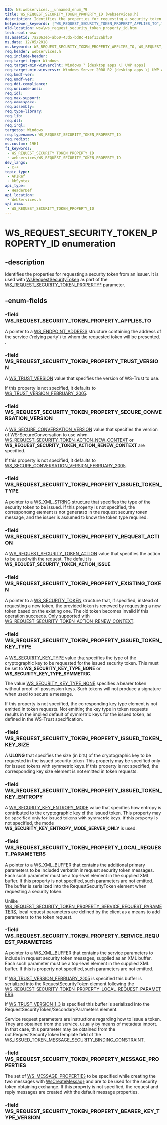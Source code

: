 ```yaml
---
UID: NE:webservices.__unnamed_enum_79
title: WS_REQUEST_SECURITY_TOKEN_PROPERTY_ID (webservices.h)
description: Identifies the properties for requesting a security token from an issuer. It is used with WsRequestSecurityToken as part of the WS_REQUEST_SECURITY_TOKEN_PROPERTY* parameter.
helpviewer_keywords: ["WS_REQUEST_SECURITY_TOKEN_PROPERTY_APPLIES_TO","WS_REQUEST_SECURITY_TOKEN_PROPERTY_EXISTING_TOKEN","WS_REQUEST_SECURITY_TOKEN_PROPERTY_ID","WS_REQUEST_SECURITY_TOKEN_PROPERTY_ID enumeration [Web Services for Windows]","WS_REQUEST_SECURITY_TOKEN_PROPERTY_ISSUED_TOKEN_KEY_ENTROPY","WS_REQUEST_SECURITY_TOKEN_PROPERTY_ISSUED_TOKEN_KEY_SIZE","WS_REQUEST_SECURITY_TOKEN_PROPERTY_ISSUED_TOKEN_KEY_TYPE","WS_REQUEST_SECURITY_TOKEN_PROPERTY_ISSUED_TOKEN_TYPE","WS_REQUEST_SECURITY_TOKEN_PROPERTY_LOCAL_REQUEST_PARAMETERS","WS_REQUEST_SECURITY_TOKEN_PROPERTY_MESSAGE_PROPERTIES","WS_REQUEST_SECURITY_TOKEN_PROPERTY_REQUEST_ACTION","WS_REQUEST_SECURITY_TOKEN_PROPERTY_SECURE_CONVERSATION_VERSION","WS_REQUEST_SECURITY_TOKEN_PROPERTY_SERVICE_REQUEST_PARAMETERS","WS_REQUEST_SECURITY_TOKEN_PROPERTY_TRUST_VERSION","webservices/WS_REQUEST_SECURITY_TOKEN_PROPERTY_APPLIES_TO","webservices/WS_REQUEST_SECURITY_TOKEN_PROPERTY_EXISTING_TOKEN","webservices/WS_REQUEST_SECURITY_TOKEN_PROPERTY_ID","webservices/WS_REQUEST_SECURITY_TOKEN_PROPERTY_ISSUED_TOKEN_KEY_ENTROPY","webservices/WS_REQUEST_SECURITY_TOKEN_PROPERTY_ISSUED_TOKEN_KEY_SIZE","webservices/WS_REQUEST_SECURITY_TOKEN_PROPERTY_ISSUED_TOKEN_KEY_TYPE","webservices/WS_REQUEST_SECURITY_TOKEN_PROPERTY_ISSUED_TOKEN_TYPE","webservices/WS_REQUEST_SECURITY_TOKEN_PROPERTY_LOCAL_REQUEST_PARAMETERS","webservices/WS_REQUEST_SECURITY_TOKEN_PROPERTY_MESSAGE_PROPERTIES","webservices/WS_REQUEST_SECURITY_TOKEN_PROPERTY_REQUEST_ACTION","webservices/WS_REQUEST_SECURITY_TOKEN_PROPERTY_SECURE_CONVERSATION_VERSION","webservices/WS_REQUEST_SECURITY_TOKEN_PROPERTY_SERVICE_REQUEST_PARAMETERS","webservices/WS_REQUEST_SECURITY_TOKEN_PROPERTY_TRUST_VERSION","wsw.ws_request_security_token_property_id"]
old-location: wsw\ws_request_security_token_property_id.htm
tech.root: wsw
ms.assetid: 7a2063eb-ab60-43d5-bd8c-41ef132abf50
ms.date: 12/05/2018
ms.keywords: WS_REQUEST_SECURITY_TOKEN_PROPERTY_APPLIES_TO, WS_REQUEST_SECURITY_TOKEN_PROPERTY_EXISTING_TOKEN, WS_REQUEST_SECURITY_TOKEN_PROPERTY_ID, WS_REQUEST_SECURITY_TOKEN_PROPERTY_ID enumeration [Web Services for Windows], WS_REQUEST_SECURITY_TOKEN_PROPERTY_ISSUED_TOKEN_KEY_ENTROPY, WS_REQUEST_SECURITY_TOKEN_PROPERTY_ISSUED_TOKEN_KEY_SIZE, WS_REQUEST_SECURITY_TOKEN_PROPERTY_ISSUED_TOKEN_KEY_TYPE, WS_REQUEST_SECURITY_TOKEN_PROPERTY_ISSUED_TOKEN_TYPE, WS_REQUEST_SECURITY_TOKEN_PROPERTY_LOCAL_REQUEST_PARAMETERS, WS_REQUEST_SECURITY_TOKEN_PROPERTY_MESSAGE_PROPERTIES, WS_REQUEST_SECURITY_TOKEN_PROPERTY_REQUEST_ACTION, WS_REQUEST_SECURITY_TOKEN_PROPERTY_SECURE_CONVERSATION_VERSION, WS_REQUEST_SECURITY_TOKEN_PROPERTY_SERVICE_REQUEST_PARAMETERS, WS_REQUEST_SECURITY_TOKEN_PROPERTY_TRUST_VERSION, webservices/WS_REQUEST_SECURITY_TOKEN_PROPERTY_APPLIES_TO, webservices/WS_REQUEST_SECURITY_TOKEN_PROPERTY_EXISTING_TOKEN, webservices/WS_REQUEST_SECURITY_TOKEN_PROPERTY_ID, webservices/WS_REQUEST_SECURITY_TOKEN_PROPERTY_ISSUED_TOKEN_KEY_ENTROPY, webservices/WS_REQUEST_SECURITY_TOKEN_PROPERTY_ISSUED_TOKEN_KEY_SIZE, webservices/WS_REQUEST_SECURITY_TOKEN_PROPERTY_ISSUED_TOKEN_KEY_TYPE, webservices/WS_REQUEST_SECURITY_TOKEN_PROPERTY_ISSUED_TOKEN_TYPE, webservices/WS_REQUEST_SECURITY_TOKEN_PROPERTY_LOCAL_REQUEST_PARAMETERS, webservices/WS_REQUEST_SECURITY_TOKEN_PROPERTY_MESSAGE_PROPERTIES, webservices/WS_REQUEST_SECURITY_TOKEN_PROPERTY_REQUEST_ACTION, webservices/WS_REQUEST_SECURITY_TOKEN_PROPERTY_SECURE_CONVERSATION_VERSION, webservices/WS_REQUEST_SECURITY_TOKEN_PROPERTY_SERVICE_REQUEST_PARAMETERS, webservices/WS_REQUEST_SECURITY_TOKEN_PROPERTY_TRUST_VERSION, wsw.ws_request_security_token_property_id
req.header: webservices.h
req.include-header: 
req.target-type: Windows
req.target-min-winverclnt: Windows 7 [desktop apps \| UWP apps]
req.target-min-winversvr: Windows Server 2008 R2 [desktop apps \| UWP apps]
req.kmdf-ver: 
req.umdf-ver: 
req.ddi-compliance: 
req.unicode-ansi: 
req.idl: 
req.max-support: 
req.namespace: 
req.assembly: 
req.type-library: 
req.lib: 
req.dll: 
req.irql: 
targetos: Windows
req.typenames: WS_REQUEST_SECURITY_TOKEN_PROPERTY_ID
req.redist: 
ms.custom: 19H1
f1_keywords:
 - WS_REQUEST_SECURITY_TOKEN_PROPERTY_ID
 - webservices/WS_REQUEST_SECURITY_TOKEN_PROPERTY_ID
dev_langs:
 - c++
topic_type:
 - APIRef
 - kbSyntax
api_type:
 - HeaderDef
api_location:
 - WebServices.h
api_name:
 - WS_REQUEST_SECURITY_TOKEN_PROPERTY_ID
---
```


# WS_REQUEST_SECURITY_TOKEN_PROPERTY_ID enumeration


## -description

Identifies the properties for requesting a security token from an issuer.  It is used with <a href="/windows/desktop/api/webservices/nf-webservices-wsrequestsecuritytoken">WsRequestSecurityToken</a> as part of the <a href="/windows/desktop/api/webservices/ns-webservices-ws_request_security_token_property">WS_REQUEST_SECURITY_TOKEN_PROPERTY*</a> parameter.

## -enum-fields

### -field WS_REQUEST_SECURITY_TOKEN_PROPERTY_APPLIES_TO

A pointer to a <a href="/windows/desktop/api/webservices/ns-webservices-ws_endpoint_address">WS_ENDPOINT_ADDRESS</a> structure containing the address of the service ('relying party') to whom the requested
token will be presented.
                .

### -field WS_REQUEST_SECURITY_TOKEN_PROPERTY_TRUST_VERSION

A <a href="/windows/desktop/api/webservices/ne-webservices-ws_trust_version">WS_TRUST_VERSION</a> value that specifies the version of WS-Trust to use.

If this property is not specified, it defaults to <a href="/windows/desktop/api/webservices/ne-webservices-ws_trust_version">WS_TRUST_VERSION_FEBRUARY_2005</a>.

### -field WS_REQUEST_SECURITY_TOKEN_PROPERTY_SECURE_CONVERSATION_VERSION

A <a href="/windows/desktop/api/webservices/ne-webservices-ws_secure_conversation_version">WS_SECURE_CONVERSATION_VERSION</a> value that
            specifies the version of WS-SecureConversation to use when <a href="/windows/desktop/api/webservices/ne-webservices-ws_request_security_token_action">WS_REQUEST_SECURITY_TOKEN_ACTION_NEW_CONTEXT</a> 
            or <b>WS_REQUEST_SECURITY_TOKEN_ACTION_RENEW_CONTEXT</b> are specified.
          

If this property is not specified, it defaults to <a href="/windows/desktop/api/webservices/ne-webservices-ws_secure_conversation_version">WS_SECURE_CONVERSATION_VERSION_FEBRUARY_2005</a>.

### -field WS_REQUEST_SECURITY_TOKEN_PROPERTY_ISSUED_TOKEN_TYPE

A pointer to a <a href="/windows/desktop/api/webservices/ns-webservices-ws_xml_string">WS_XML_STRING</a> structure that specifies the type of the security token to be issued.  If this property is not specified,
                    the corresponding element is not generated in the request security token message, and the
                    issuer is assumed to know the token type required.

### -field WS_REQUEST_SECURITY_TOKEN_PROPERTY_REQUEST_ACTION

A <a href="/windows/desktop/api/webservices/ne-webservices-ws_request_security_token_action">WS_REQUEST_SECURITY_TOKEN_ACTION</a> value that specifies the action to be used with the request. The default is <b>WS_REQUEST_SECURITY_TOKEN_ACTION_ISSUE</b>.

### -field WS_REQUEST_SECURITY_TOKEN_PROPERTY_EXISTING_TOKEN

A pointer to a <a href="/windows/desktop/wsw/ws-security-token">WS_SECURITY_TOKEN</a> structure that, 
            if specified, instead of requesting a new token, the provided token is renewed by requesting a new token based on 
            the existing one. The old token becomes invalid if this operation succeeds. 
            Only supported with <a href="/windows/desktop/api/webservices/ne-webservices-ws_request_security_token_action">WS_REQUEST_SECURITY_TOKEN_ACTION_RENEW_CONTEXT</a>.

### -field WS_REQUEST_SECURITY_TOKEN_PROPERTY_ISSUED_TOKEN_KEY_TYPE

A <a href="/windows/desktop/api/webservices/ne-webservices-ws_security_key_type">WS_SECURITY_KEY_TYPE</a> value that specifies the type of the cryptographic key to be requested for the
                    issued security token.                      This must be set to <b>WS_SECURITY_KEY_TYPE_NONE</b> or <b>WS_SECURITY_KEY_TYPE_SYMMETRIC</b>.


The value <a href="/windows/desktop/api/webservices/ne-webservices-ws_security_key_type">WS_SECURITY_KEY_TYPE_NONE</a> specifies a bearer token without
                    proof-of-possession keys. Such tokens will not produce a signature when used to secure a message.
                

If this property is not specified, the corresponding key type element is not emitted in token requests. 
                    Not emitting the key type in token requests results in the implied default of symmetric keys for the 
                    issued token, as defined in the WS-Trust specification.

### -field WS_REQUEST_SECURITY_TOKEN_PROPERTY_ISSUED_TOKEN_KEY_SIZE

A <b>ULONG</b> that specifies the size (in bits) of the cryptographic key to be requested
                    in the issued security token.  This property may be specified only for
                    issued tokens with symmetric keys.  If this property is not specified,
                    the corresponding key size element is not emitted in token requests.

### -field WS_REQUEST_SECURITY_TOKEN_PROPERTY_ISSUED_TOKEN_KEY_ENTROPY

A <a href="/windows/desktop/api/webservices/ne-webservices-ws_security_key_entropy_mode">WS_SECURITY_KEY_ENTROPY_MODE</a> value that specifies how entropy is contributed to the cryptographic key of the
                    issued token.  This property may be specified only for issued tokens
                    with symmetric keys.  If this property is not specified, the mode <b>WS_SECURITY_KEY_ENTROPY_MODE_SERVER_ONLY</b> is used.

### -field WS_REQUEST_SECURITY_TOKEN_PROPERTY_LOCAL_REQUEST_PARAMETERS

A pointer to a <a href="/windows/desktop/wsw/ws-xml-buffer">WS_XML_BUFFER</a> that contains
                    the additional primary parameters to be included verbatim in request
                    security token messages.  Each such parameter must be a top-level
                    element in the supplied XML buffer.  If this property is not specified, such
                    parameters are not emitted. The buffer is serialized into the RequestSecurityToken element 
                    when requesting a security token.
                

Unlike <a href="/windows/desktop/api/webservices/ne-webservices-ws_request_security_token_property_id">WS_REQUEST_SECURITY_TOKEN_PROPERTY_SERVICE_REQUEST_PARAMETERS</a>, local request 
                    parameters are defined by the client as a means to add parameters to the token request.

### -field WS_REQUEST_SECURITY_TOKEN_PROPERTY_SERVICE_REQUEST_PARAMETERS

A pointer to a <a href="/windows/desktop/wsw/ws-xml-buffer">WS_XML_BUFFER</a> that contains
                    the service parameters to include in request security token
                    messages, supplied as an XML buffer. Each such parameter must be a
                    top-level element in the supplied XML buffer. If this is property not specified, such
                    parameters are not emitted.
                

If <a href="/windows/desktop/api/webservices/ne-webservices-ws_trust_version">WS_TRUST_VERSION_FEBRUARY_2005</a> is specified this buffer is serialized
                    into the RequestSecurityToken element following the
                    <a href="/windows/desktop/api/webservices/ne-webservices-ws_request_security_token_property_id">WS_REQUEST_SECURITY_TOKEN_PROPERTY_LOCAL_REQUEST_PARAMETERS</a>.
                

If <a href="/windows/desktop/api/webservices/ne-webservices-ws_trust_version">WS_TRUST_VERSION_1_3</a> is specified this buffer is serialized into the
                    RequestSecurityToken/SecondaryParameters element.
                 

Service request parameters are instructions regarding how to issue a token. They are obtained from the service, 
                   usually by means of metadata import. In that case, this parameter may be obtained 
                   from the out.RequestSecurityTokenTemplate field of the <a href="/windows/win32/api/webservices/ns-webservices-ws_issued_token_message_security_binding_constraint">WS_ISSUED_TOKEN_MESSAGE_SECURITY_BINDING_CONSTRAINT</a>.

### -field WS_REQUEST_SECURITY_TOKEN_PROPERTY_MESSAGE_PROPERTIES

The set of <a href="/windows/desktop/api/webservices/ns-webservices-ws_message_properties">WS_MESSAGE_PROPERTIES</a> to be specified
                    while creating the two messages with <a href="/windows/desktop/api/webservices/nf-webservices-wscreatemessage">WsCreateMessage</a> and are to
                    be used for the security token obtaining exchange.  If this property
                    is not specified, the request and reply messages are created with the
                    default message properties.

### -field WS_REQUEST_SECURITY_TOKEN_PROPERTY_BEARER_KEY_TYPE_VERSION